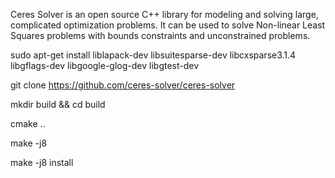 Ceres Solver is an open source C++ library for modeling and solving large, complicated optimization problems. It can be used to solve Non-linear Least Squares problems with bounds constraints and unconstrained problems.

sudo apt-get install liblapack-dev libsuitesparse-dev libcxsparse3.1.4 libgflags-dev libgoogle-glog-dev libgtest-dev

git clone https://github.com/ceres-solver/ceres-solver

mkdir build && cd build

cmake ..

make -j8

make -j8 install